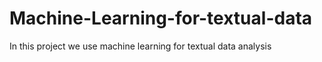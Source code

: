 # Machine-Learning-for-textual-data
In this project we use machine learning for textual data analysis
